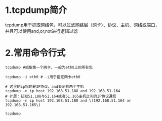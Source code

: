# 1.tcpdump简介
tcpdump用于抓取网络包，可以过滤网络层（网卡）、协议、主机、网络或端口，并且可以使用and,or,not进行逻辑过滤
# 2.常用命令行式
```
tcpdump #抓取第一个网卡，一般为eth0上的所有包
```
```
tcpdump -i eth0 # -i用于指定网卡eth0 
```
```
# 这里的ip指的是IP协议，and表示抓两个主机
tcpdump -n ip host 192.168.51.188 and 192.168.51.164
# 扩展：获取51.188与51.164或者51.165主机之间的IP协议通信
tcpdump -n ip host 192.168.51.188 and \(192.168.51.164 or 192.168.51.165\)
```


```
tcpdump 
```

